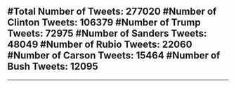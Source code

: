 #Total Number of Tweets: 277020 
#Number of Clinton Tweets: 106379
#Number of Trump Tweets: 72975
#Number of Sanders Tweets: 48049
#Number of Rubio Tweets: 22060
#Number of Carson Tweets: 15464
#Number of Bush Tweets: 12095
---
---
